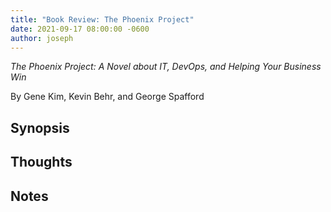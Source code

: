 ```yaml
---
title: "Book Review: The Phoenix Project"
date: 2021-09-17 08:00:00 -0600
author: joseph
---
```


*The Phoenix Project: A Novel about IT, DevOps, and Helping Your Business Win*

By Gene Kim, Kevin Behr, and George Spafford

## Synopsis

## Thoughts

## Notes
